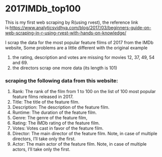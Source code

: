 # 2017IMDb_top100
This is my first web scraping by R(using rvest), the reference link is:https://www.analyticsvidhya.com/blog/2017/03/beginners-guide-on-web-scraping-in-r-using-rvest-with-hands-on-knowledge/

I scrap the data for the most popular feature films of 2017 from the IMDb website,  Some problems are a little different with the original example

1.  the rating, description and votes are missing for movies 12, 37, 49, 54 and 69.
2.  the directors scrap one more data (its length is 101)

### scraping the following data from this website:
1.  Rank: The rank of the film from 1 to 100 on the list of 100 most popular feature films released in 2017.
2.  Title: The title of the feature film.
3.  Description: The description of the feature film.
4.  Runtime: The duration of the feature film.
5.  Genre: The genre of the feature film,
6.  Rating: The IMDb rating of the feature film.
7.  Votes: Votes cast in favor of the feature film.
8.  Director: The main director of the feature film. Note, in case of multiple directors, I’ll take only the first.
9.  Actor: The main actor of the feature film. Note, in case of multiple actors, I’ll take only the first.

